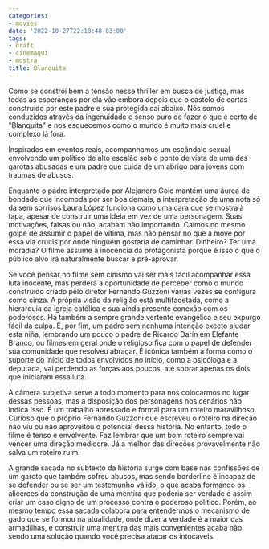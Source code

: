 ```yaml
---
categories:
- movies
date: '2022-10-27T22:18:48-03:00'
tags:
- draft
- cinemaqui
- mostra
title: Blanquita
---
```


Como se constrói bem a tensão nesse thriller em busca de justiça, mas todas as esperanças por ela vão embora depois que o castelo de cartas construído por este padre e sua protegida cai abaixo. Nós somos conduzidos através da ingenuidade e senso puro de fazer o que é certo de "Blanquita" e nos esquecemos como o mundo é muito mais cruel e complexo lá fora.

Inspirados em eventos reais, acompanhamos um escândalo sexual envolvendo um político de alto escalão sob o ponto de vista de uma das garotas abusadas e um padre que cuida de um abrigo para jovens com traumas de abusos.

Enquanto o padre interpretado por Alejandro Goic mantém uma áurea de bondade que incomoda por ser boa demais, a interpretação de uma nota só da sem sorrisos Laura López funciona como uma cara que se mostra à tapa, apesar de construir uma ideia em vez de uma personagem. Suas motivações, falsas ou não, acabam não importando. Caímos no mesmo golpe de assumir o papel de vítima, mas não pensar no que a move por essa via crucis por onde ninguém gostaria de caminhar. Dinheiro? Ter uma moradia? O filme assume a inocência da protagonista porque é isso o que o público alvo irá naturalmente buscar e pré-aprovar.

Se você pensar no filme sem cinismo vai ser mais fácil acompanhar essa luta inocente, mas perderá a oportunidade de perceber como o mundo construído criado pelo diretor Fernando Guzzoni várias vezes se configura como cinza. A própria visão da religião está multifacetada, como a hierarquia da igreja católica e sua ainda presente conexão com os poderosos. Há também a sempre grande vertente evangélica e seu expurgo fácil da culpa. E, por fim, um padre sem nenhuma intenção exceto ajudar esta niña, lembrando um pouco o padre de Ricardo Darín em Elefante Branco, ou filmes em geral onde o religioso fica com o papel de defender sua comunidade que resolveu abraçar. É icônica também a forma como o suporte do início de todos envolvidos no início, como a psicóloga e a deputada, vai perdendo as forças aos poucos, até sobrar apenas os dois que iniciaram essa luta. 

A câmera subjetiva serve a todo momento para nos colocarmos no lugar dessas pessoas, mas a disposição dos personagens nos cenários não indica isso. É um trabalho apressado e formal para um roteiro maravilhoso. Curioso que o próprio Fernando Guzzoni que escreveu o roteiro na direção não viu ou não aproveitou o potencial dessa história. No entanto, todo o filme é tenso e envolvente. Faz lembrar que um bom roteiro sempre vai vencer uma direção medíocre. Já a melhor das direções provavelmente não salva um roteiro ruim.

A grande sacada no subtexto da história surge com base nas confissões de um garoto que também sofreu abusos, mas sendo borderline é incapaz de se defender ou se ser um testemunho válido, o que acaba formando os alicerces da construção de uma mentira que poderia ser verdade e assim criar um caso digno de um processo contra o poderoso político. Porém, ao mesmo tempo essa sacada colabora para entendermos o mecanismo de gado que se formou na atualidade, onde dizer a verdade é a maior das armadilhas, e construir uma mentira das mais convenientes acaba não sendo uma solução quando você precisa atacar os intocáveis.
